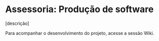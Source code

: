 # Assessoria: Produção de software

[descrição]

Para acompanhar o desenvolvimento do projeto, acesse a sessão Wiki.
